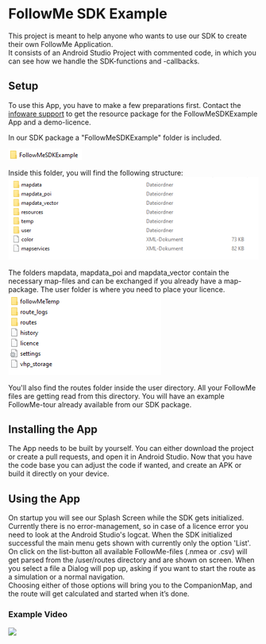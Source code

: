# FollowMe SDK Example

This project is meant to help anyone who wants to use our SDK to create their own FollowMe Application.  
It consists of an Android Studio Project with commented code, in which you can see how we handle the SDK-functions and -callbacks.

## Setup

To use this App, you have to make a few preparations first.
Contact the [infoware support](https://www.infoware.de/kontakt/) to get the resource package for the FollowMeSDKExample App and a demo-licence.

In our SDK package a "FollowMeSDKExample" folder is included.

![](readme_res/root_folder.png)

Inside this folder, you will find the following structure:
![](readme_res/main_folder.png)

The folders mapdata, mapdata_poi and mapdata_vector contain the necessary map-files and can be exchanged if you already have a map-package.
The user folder is where you need to place your licence.
![](readme_res/user_folder.png)

You'll also find the routes folder inside the user directory. All your FollowMe files are getting read from this directory. 
You will have an example FollowMe-tour already available from our SDK package.

## Installing the App

The App needs to be built by yourself. You can either download the project or create a pull requests, and open it in Android Studio.
Now that you have the code base you can adjust the code if wanted, and create an APK or build it directly on your device.

## Using the App

On startup you will see our Splash Screen while the SDK gets initialized. 
Currently there is no error-management, so in case of a licence error you need to look at the Android Studio's logcat. 
When the SDK initialized successful the main menu gets shown with currently only the option 'List'.  
On click on the list-button all available FollowMe-files (.nmea or .csv) will get parsed from the /user/routes directory and are shown on screen.
When you select a file a Dialog will pop up, asking if you want to start the route as a simulation or a normal navigation.  
Choosing either of those options will bring you to the CompanionMap, and the route will get calculated and started when it’s done.

### Example Video

![](readme_res/example_video.gif)

